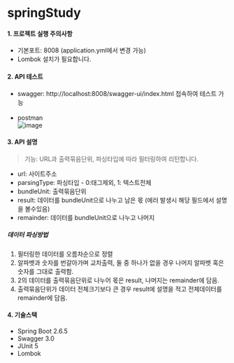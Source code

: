 # springStudy


#### 1. 프로젝트 실행 주의사항
* 기본포트: 8008 (application.yml에서 변경 가능)<br>
* Lombok 설치가 필요합니다.


#### 2. API 테스트
* swagger: http://localhost:8008/swagger-ui/index.html 접속하여 테스트 가능
<br><br>
* postman<br>
![image](https://user-images.githubusercontent.com/53467957/158023321-e601bdb5-cc58-4d84-8676-6a591621a321.png)

#### 3. API 설명
>기능: URL과 출력묶음단위, 파싱타입에 따라 필터링하여 리턴합니다.

* url: 사이트주소
* parsingType: 파싱타입 - 0:태그제외, 1: 텍스트전체
* bundleUnit: 출력묶음단위
* result: 데이터를 bundleUnit으로 나누고 남은 몫 (에러 발생시 해당 필드에서 설명을 볼수있음)
* remainder: 데이터를 bundleUnit으로 나누고 나머지

##### 데이터 파싱방법
1. 필터링한 데이터를 오름차순으로 정렬
2. 알파벳과 숫자를 번갈아가며 교차출력, 둘 중 하나가 없을 경우 나머지 알파벳 혹은 숫자를 그대로 출력함.
3. 2의 데이터를 출력묶음단위로 나누어 몫은 result, 나머지는 remainder에 담음.
4. 출력묶음단위가 데이터 전체크기보다 큰 경우 result에 설명을 적고 전체데이터를 remainder에 담음.

#### 4. 기술스택
* Spring Boot 2.6.5
* Swagger 3.0
* JUnit 5
* Lombok
